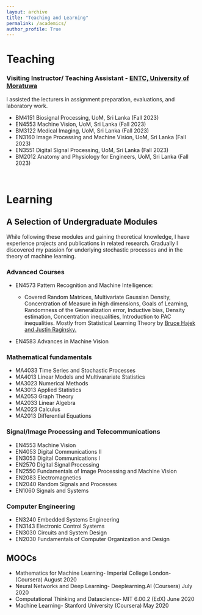 ```yaml
---
layout: archive
title: "Teaching and Learning"
permalink: /academics/
author_profile: True
---
```


<!-- You can also find my articles on my <a href="https://scholar.google.com/citations?user=JAq7DWcAAAAJ&hl=en">Google Scholar profile</a>. -->

# Teaching
### Visiting Instructor/ Teaching Assistant - <a href="https://ent.uom.lk/"> ENTC, University of Moratuwa</a>
I assisted the lecturers in assignment preparation, evaluations, and laboratory work.
* BM4151 Biosignal Processing, UoM, Sri Lanka (Fall 2023)
* EN4553 Machine Vision, UoM, Sri Lanka (Fall 2023)
* BM3122 Medical Imaging, UoM, Sri Lanka (Fall 2023)
* EN3160 Image Processing and Machine Vision, UoM, Sri Lanka (Fall 2023)
* EN3551 Digital Signal Processing, UoM, Sri Lanka (Fall 2023)
* BM2012 Anatomy and Physiology for Engineers, UoM, Sri Lanka (Fall 2023)


&nbsp;  


# Learning
## A Selection of Undergraduate Modules
While following these modules and gaining theoretical knowledge, I have experience projects and publications in related research. Gradually I discovered my passion for underlying stochastic processes and in the theory of machine learning. 

### Advanced Courses
* EN4573 Pattern Recognition and Machine Intelligence:
  - Covered Random Matrices, Multivariate Gaussian Density, Concentration of Measure in high dimensions, Goals of Learning, Randomness of the Generalization error, Inductive bias, Density estimation, Concentration inequalities, Introduction to PAC inequalities. Mostly from Statistical Learning Theory by <a href="http://maxim.ece.illinois.edu/teaching/SLT/"> Bruce Hajek and Justin Raginsky.</a>

* EN4583 Advances in Machine Vision
  
### Mathematical fundamentals
* MA4033 Time Series and Stochastic Processes
* MA4013 Linear Models and Multivarariate Statistics
* MA3023 Numerical Methods
* MA3013 Applied Statistics
* MA2053 Graph Theory
* MA2033 Linear Algebra 
* MA2023 Calculus
* MA2013 Differential Equations
  
### Signal/Image Processing and Telecommunications
* EN4553 Machine Vision
* EN4053 Digital Communications II
* EN3053 Digital Communications I
* EN2570 Digital Signal Processing
* EN2550 Fundamentals of Image Processing and Machine Vision
* EN2083 Electromagnetics
* EN2040 Random Signals and Processes
* EN1060 Signals and Systems
  

### Computer Engineering
* EN3240 Embedded Systems Engineering
* EN3143 Electronic Control Systems
* EN3030 Circuits and System Design
* EN2030 Fundamentals of Computer Organization and Design


## MOOCs
* Mathematics for Machine Learning- Imperial College London- (Coursera) August 2020
* Neural Networks and Deep Learning- Deeplearning.AI (Coursera) July 2020
* Computational Thinking and Datascience- MIT 6.00.2 (EdX) June 2020
* Machine Learning- Stanford University (Coursera) May 2020
